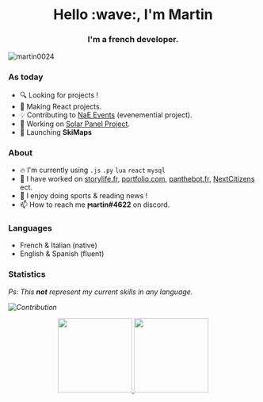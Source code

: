<h1 align="center">Hello :wave:, I'm Martin</h1>
<h3 align="center">I'm a french developer.</h3>

<p align="left"> <img src="https://komarev.com/ghpvc/?username=martin-fullstacks&label=Profile%20views&color=0e75b6&style=flat" alt="martin0024" /> </p>

### As today

- :mag: Looking for projects !
- :pencil: Making React projects.
- :bulb: Contributing to <a href="https://nae.events/">NaE Events</a> (evenemential project).
- :construction: Working on <a href="https://github.com/project-solar-system-es">Solar Panel Project</a>.
- :rocket: Launching **SkiMaps**

### About

- :fire: I'm currently using `.js` `.py` `lua` `react` `mysql`
- :hammer: I have worked on [storylife.fr](https://storylife.fr/), [portfolio.com](https://martinportfolio.fr/), [panthebot.fr](https://pantherbot.martinportfolio.fr/), [NextCitizens](https://nextcitizens.github.io/ncs_documentation/)  ect. 
- :eyes: I enjoy doing sports & reading news ! 
- :mailbox: How to reach me **ϻartin#4622** on discord.
    
### Languages

- French & Italian (native)
- English & Spanish (fluent)


### Statistics

<em> Ps: This **not** represent my current skills in any language. <em/>

 ![Contribution](https://activity-graph.herokuapp.com/graph?username=martin0024&theme=react-dark&hide_border=true&area=true)
<div align="center">
  <a href="https://github.com/Kamionn">
    <img height="150em" src="https://github-readme-stats.vercel.app/api/top-langs/?username=martin0024&theme=dark&hide_border=true&include_all_commits=false&count_private=true&layout=compact"/>
    <img height="150em" src="https://github-readme-stats.vercel.app/api?username=martin0024&theme=dark&hide_border=true&include_all_commits=false&count_private=true"/>
  </a>
</div>
